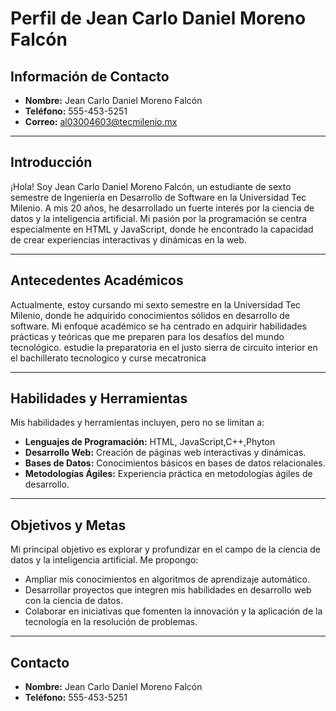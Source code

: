 # Perfil de Jean Carlo Daniel Moreno Falcón

## Información de Contacto
- **Nombre:** Jean Carlo Daniel Moreno Falcón
- **Teléfono:** 555-453-5251
- **Correo:** al03004603@tecmilenio.mx

---

## Introducción
¡Hola! Soy Jean Carlo Daniel Moreno Falcón, un estudiante de sexto semestre de Ingeniería en Desarrollo de Software en la Universidad Tec Milenio. A mis 20 años, he desarrollado un fuerte interés por la ciencia de datos y la inteligencia artificial. Mi pasión por la programación se centra especialmente en HTML y JavaScript, donde he encontrado la capacidad de crear experiencias interactivas y dinámicas en la web.

---

## Antecedentes Académicos
Actualmente, estoy cursando mi sexto semestre en la Universidad Tec Milenio, donde he adquirido conocimientos sólidos en desarrollo de software. Mi enfoque académico se ha centrado en adquirir habilidades prácticas y teóricas que me preparen para los desafíos del mundo tecnológico.
estudie la preparatoria en el justo sierra de circuito interior en el bachillerato tecnologico y curse mecatronica

---

## Habilidades y Herramientas
Mis habilidades y herramientas incluyen, pero no se limitan a:
- **Lenguajes de Programación:** HTML, JavaScript,C++,Phyton
- **Desarrollo Web:** Creación de páginas web interactivas y dinámicas.
- **Bases de Datos:** Conocimientos básicos en bases de datos relacionales.
- **Metodologías Ágiles:** Experiencia práctica en metodologías ágiles de desarrollo.

---

## Objetivos y Metas
Mi principal objetivo es explorar y profundizar en el campo de la ciencia de datos y la inteligencia artificial. Me propongo:
- Ampliar mis conocimientos en algoritmos de aprendizaje automático.
- Desarrollar proyectos que integren mis habilidades en desarrollo web con la ciencia de datos.
- Colaborar en iniciativas que fomenten la innovación y la aplicación de la tecnología en la resolución de problemas.

---

## Contacto
- **Nombre:** Jean Carlo Daniel Moreno Falcón
- **Teléfono:** 555-453-5251
